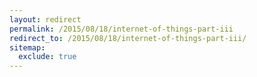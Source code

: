 ```yaml
---
layout: redirect
permalink: /2015/08/18/internet-of-things-part-iii
redirect_to: /2015/08/18/internet-of-things-part-iii/
sitemap:
  exclude: true
---
```

